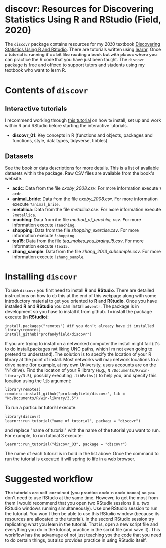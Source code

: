 # discovr: Resources for Discovering Statistics Using R and RStudio (Field, 2020)

The `discovr` package contains resources for my 2020 textbook [Discovering Statistics Using R and RStudio](https://www.discoveringstatistics.com/books/discovering-statistics-using-r/). There are tutorials written using [learnr](https://rstudio.github.io/learnr/). Once a tutorial is running it's a bit like reading a book but with places where you can practice the R code that you have just been taught. The `discovr` package is free and offered to support tutors and students using my textbook who want to learn R.
 
# Contents of `discovr`

## Interactive tutorials

I recommend working through [this tutorial](http://milton-the-cat.rocks/learnr/r/r_getting_started/) on how to install, set up and work within R and RStudio before starting the interactive tutorials.

* **discovr_01**: Key concepts in R (functions and objects, packages and functions, style, data types, tidyverse, tibbles)


## Datasets

See the book or data descriptions for more details. This is a list of available datasets within the package. Raw CSV files are available from the book's website.

* **acdc**: Data from the file *oxoby_2008.csv*. For more information execute `?acdc`.
* **animal_bride**: Data from the file *oxoby_2008.csv*. For more information execute `?animal_bride`.
* **metallica**: Data from the file *metallica.csv*. For more information execute `?metallica`.
* **teaching**: Data from the file *method_of_teaching.csv*. For more information execute `?teaching`.
* **shopping**: Data from the file *shopping_exercise.csv*. For more information execute `?shopping`.
* **tea15**: Data from the file *tea_makes_you_brainy_15.csv*. For more information execute `?tea15`.
* **zhang_sample**: Data from the file *zhang_2013_subsample.csv*. For more information execute `?zhang_sample`.

# Installing `discovr`

To use `discovr` you first need to install **R** and **RStudio**. There are detailed instructions on how to do this at the end of this webpage along with some introductory material to get you oriented to **R** and **RStudio**. Once you have installed **R** and **RStudio** you can install `adventr`. The package is in development so you have to install it from github. To install the package execute (in **RStudio**):

```{r, eval = FALSE}
install.packages("remotes") #if you don’t already have it installed
library(remotes)
install_github("profandyfield/discovr")
```

If you are trying to install on a networked computer the install might fail (it's to do install.packages not liking UNC paths, which I'm not even going to pretend to understand). The solution is to specify the location of your R library at the point of install. Most networks will map network locations to a drive name (for example, at my own University, users accounts are on the 'N' drive). Find the location of your R library (e.g., `N:/Documents/R/win-library/3.5`), possibly executing `.libPaths()` to help you, and specify this location using the `lib` argument:

```
library(remotes) 
remotes::install_github("profandyfield/discovr", lib = "N:/Documents/R/win-library/3.5")
```

To run a particular tutorial execute:

```{r, eval = FALSE}
library(discovr)
learnr::run_tutorial("name_of_tutorial", package = "discovr")
```

and replace "name of tutorial" with the name of the tutorial you want to run. For example, to run tutorial 3 execute:

```{r, eval = FALSE}
learnr::run_tutorial("discovr_03", package = "discovr")
```

The name of each tutorial is in bold in the list above. Once the command to run the tutorial is executed it will spring to life in a web browser.

# Suggested workflow

The tutorials are self-contained (you practice code in code boxes) so you don't need to use RStudio at the same time. However, to get the most from them I would recommend that you open two RStudio sessions (i.e. two RStudio windows running simultaneously). Use one RStudio session to run the tutorial. You won't then be able to use this RStudio window (because its resources are allocated to the tutorial). In the second RStudio session try replicating what you learn in the tutorial. That is, open a new script file and everything you do in the tutorial, practice in the script file (and save it). This workflow has the advantage of not just teaching you the code that you need to do certain things, but also provides practice in using RStudio itself.
